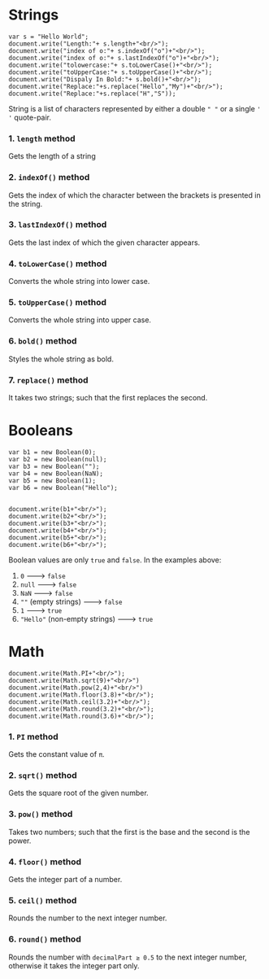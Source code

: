 # Strings
	var s = "Hello World";
  	document.write("Length:"+ s.length+"<br/>");
  	document.write("index of o:"+ s.indexOf("o")+"<br/>");
	document.write("index of o:"+ s.lastIndexOf("o")+"<br/>");
  	document.write("tolowercase:"+ s.toLowerCase()+"<br/>");
  	document.write("toUpperCase:"+ s.toUpperCase()+"<br/>");
	document.write("Dispaly In Bold:"+ s.bold()+"<br/>");
  	document.write("Replace:"+s.replace("Hello","My")+"<br/>");
  	document.write("Replace:"+s.replace("H","S"));

String is a list of characters represented by either a double `" "` or a single `' '` quote-pair.

### 1. `length` method
Gets the length of a string

### 2. `indexOf()` method
Gets the index of which the character between the brackets is presented in the string.

### 3. `lastIndexOf()` method
Gets the last index of which the given character appears.

### 4. `toLowerCase()` method
Converts the whole string into lower case.

### 5. `toUpperCase()` method
Converts the whole string into upper case.

### 6. `bold()` method
Styles the whole string as bold.

### 7. `replace()` method
It takes two strings; such that the first replaces the second.


# Booleans
	var b1 = new Boolean(0);
	var b2 = new Boolean(null);
	var b3 = new Boolean("");
	var b4 = new Boolean(NaN);
	var b5 = new Boolean(1);
	var b6 = new Boolean("Hello");


	document.write(b1+"<br/>");
	document.write(b2+"<br/>");
	document.write(b3+"<br/>");
	document.write(b4+"<br/>");
	document.write(b5+"<br/>");
	document.write(b6+"<br/>");
 
 Boolean values are only `true` and `false`. In the examples above:
 1. `0` ---> `false`
 2. `null` ---> `false`
 3. `NaN` ---> `false`
 4. `""` (empty strings) ---> `false`
 5. `1` ---> `true`
 6. `"Hello"` (non-empty strings) ---> `true`


# Math
	document.write(Math.PI+"<br/>");
	document.write(Math.sqrt(9)+"<br/>")
	document.write(Math.pow(2,4)+"<br/>")
	document.write(Math.floor(3.8)+"<br/>");
	document.write(Math.ceil(3.2)+"<br/>");
	document.write(Math.round(3.2)+"<br/>");
	document.write(Math.round(3.6)+"<br/>");

### 1. `PI` method
Gets the constant value of `π`.

### 2. `sqrt()` method
Gets the square root of the given number.

### 3. `pow()` method
Takes two numbers; such that the first is the base and the second is the power.

### 4. `floor()` method
Gets the integer part of a number.

### 5. `ceil()` method
Rounds the number to the next integer number.

### 6. `round()` method
Rounds the number with `decimalPart ≥ 0.5` to the next integer number, otherwise it takes the integer part only.
